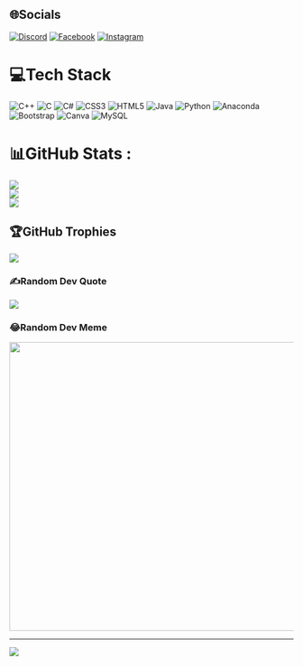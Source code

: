 
## 🌐Socials
[![Discord](https://img.shields.io/badge/Discord-%237289DA.svg?logo=discord&logoColor=white)](htttps://discord.gg/huyphan_1208) [![Facebook](https://img.shields.io/badge/Facebook-%231877F2.svg?logo=Facebook&logoColor=white)](https://facebook.com/https://www.facebook.com/profile.php?id=100023729002188) [![Instagram](https://img.shields.io/badge/Instagram-%23E4405F.svg?logo=Instagram&logoColor=white)](https://instagram.com/https://www.instagram.com/hy_phan1208/) 

# 💻Tech Stack
![C++](https://img.shields.io/badge/c++-%2300599C.svg?style=plastic&logo=c%2B%2B&logoColor=white) ![C](https://img.shields.io/badge/c-%2300599C.svg?style=plastic&logo=c&logoColor=white) ![C#](https://img.shields.io/badge/c%23-%23239120.svg?style=plastic&logo=c-sharp&logoColor=white) ![CSS3](https://img.shields.io/badge/css3-%231572B6.svg?style=plastic&logo=css3&logoColor=white) ![HTML5](https://img.shields.io/badge/html5-%23E34F26.svg?style=plastic&logo=html5&logoColor=white) ![Java](https://img.shields.io/badge/java-%23ED8B00.svg?style=plastic&logo=java&logoColor=white) ![Python](https://img.shields.io/badge/python-3670A0?style=plastic&logo=python&logoColor=ffdd54) ![Anaconda](https://img.shields.io/badge/Anaconda-%2344A833.svg?style=plastic&logo=anaconda&logoColor=white) ![Bootstrap](https://img.shields.io/badge/bootstrap-%23563D7C.svg?style=plastic&logo=bootstrap&logoColor=white) ![Canva](https://img.shields.io/badge/Canva-%2300C4CC.svg?style=plastic&logo=Canva&logoColor=white) ![MySQL](https://img.shields.io/badge/mysql-%2300f.svg?style=plastic&logo=mysql&logoColor=white)
# 📊GitHub Stats :
![](https://github-readme-stats.vercel.app/api?username=huyphanquoc1208&theme=radical&hide_border=false&include_all_commits=false&count_private=false)<br/>
![](https://github-readme-streak-stats.herokuapp.com/?user=huyphanquoc1208&theme=radical&hide_border=false)<br/>
![](https://github-readme-stats.vercel.app/api/top-langs/?username=huyphanquoc1208&theme=radical&hide_border=false&include_all_commits=false&count_private=false&layout=compact)

## 🏆GitHub Trophies
![](https://github-trophies.vercel.app/?username=huyphanquoc1208&theme=radical&no-frame=false&no-bg=false&margin-w=4)

### ✍️Random Dev Quote
![](https://quotes-github-readme.vercel.app/api?type=horizontal&theme=radical)

### 😂Random Dev Meme
<img src="https://thuvienmeme.com/co-ban-thi-lam-nghe-it-cung-nhan-may-nam-la-thanh-lon//" width="512px"/> 

---
[![](https://visitcount.itsvg.in/api?id=huyphanquoc1208&icon=0&color=0)](https://visitcount.itsvg.in)
